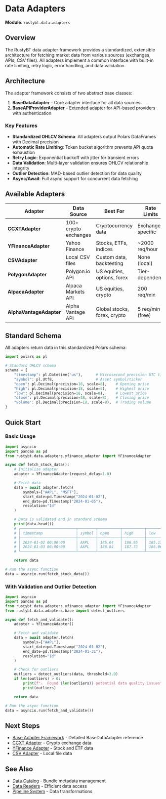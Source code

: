 # Data Adapters

**Module**: `rustybt.data.adapters`

## Overview

The RustyBT data adapter framework provides a standardized, extensible architecture for fetching market data from various sources (exchanges, APIs, CSV files). All adapters implement a common interface with built-in rate limiting, retry logic, error handling, and data validation.

## Architecture

The adapter framework consists of two abstract base classes:

1. **BaseDataAdapter** - Core adapter interface for all data sources
2. **BaseAPIProviderAdapter** - Extended adapter for API-based providers with authentication

### Key Features

- **Standardized OHLCV Schema**: All adapters output Polars DataFrames with Decimal precision
- **Automatic Rate Limiting**: Token bucket algorithm prevents API quota exhaustion
- **Retry Logic**: Exponential backoff with jitter for transient errors
- **Data Validation**: Multi-layer validation ensures OHLCV relationship integrity
- **Outlier Detection**: MAD-based outlier detection for data quality
- **Async/Await**: Full async support for concurrent data fetching

## Available Adapters

| Adapter | Data Source | Best For | Rate Limits |
|---------|-------------|----------|-------------|
| **CCXTAdapter** | 100+ crypto exchanges | Cryptocurrency data | Exchange-specific |
| **YFinanceAdapter** | Yahoo Finance | Stocks, ETFs, indices | ~2000 req/hour |
| **CSVAdapter** | Local CSV files | Custom data, backtesting | None (local) |
| **PolygonAdapter** | Polygon.io API | US equities, options, forex | Tier-dependent |
| **AlpacaAdapter** | Alpaca Markets API | US equities, crypto | 200 req/min |
| **AlphaVantageAdapter** | Alpha Vantage API | Global stocks, forex, crypto | 5 req/min (free) |

## Standard Schema

All adapters return data in this standardized Polars schema:

```python
import polars as pl

# Standard OHLCV schema
schema = {
    "timestamp": pl.Datetime("us"),      # Microsecond precision UTC timestamps
    "symbol": pl.Utf8,                   # Asset symbol/ticker
    "open": pl.Decimal(precision=18, scale=8),    # Opening price
    "high": pl.Decimal(precision=18, scale=8),    # Highest price
    "low": pl.Decimal(precision=18, scale=8),     # Lowest price
    "close": pl.Decimal(precision=18, scale=8),   # Closing price
    "volume": pl.Decimal(precision=18, scale=8),  # Trading volume
}
```

## Quick Start

### Basic Usage

```python
import asyncio
import pandas as pd
from rustybt.data.adapters.yfinance_adapter import YFinanceAdapter

async def fetch_stock_data():
    # Initialize adapter
    adapter = YFinanceAdapter(request_delay=1.0)

    # Fetch data
    data = await adapter.fetch(
        symbols=["AAPL", "MSFT"],
        start_date=pd.Timestamp("2024-01-02"),
        end_date=pd.Timestamp("2024-01-05"),
        resolution="1d"
    )

    # Data is validated and in standard schema
    print(data.head())
    # ┌─────────────────────────┬────────┬──────────┬──────────┬──────────┬──────────┬────────────┐
    # │ timestamp               │ symbol │ open     │ high     │ low      │ close    │ volume     │
    # ├─────────────────────────┼────────┼──────────┼──────────┼──────────┼──────────┼────────────┤
    # │ 2024-01-02 00:00:00     │ AAPL   │ 185.64   │ 186.95   │ 185.17   │ 186.89   │ 45274200   │
    # │ 2024-01-03 00:00:00     │ AAPL   │ 186.84   │ 187.73   │ 186.06   │ 186.33   │ 37628400   │
    # └─────────────────────────┴────────┴──────────┴──────────┴──────────┴──────────┴────────────┘

    return data

# Run the async function
data = asyncio.run(fetch_stock_data())
```

### With Validation and Outlier Detection

```python
import asyncio
import pandas as pd
from rustybt.data.adapters.yfinance_adapter import YFinanceAdapter
from rustybt.data.adapters.base import detect_outliers

async def fetch_and_validate():
    adapter = YFinanceAdapter()

    # Fetch and validate
    data = await adapter.fetch(
        symbols=["AAPL"],
        start_date=pd.Timestamp("2024-01-02"),
        end_date=pd.Timestamp("2024-01-31"),
        resolution="1d"
    )

    # Check for outliers
    outliers = detect_outliers(data, threshold=3.0)
    if len(outliers) > 0:
        print(f"⚠️  Found {len(outliers)} potential data quality issues")
        print(outliers)

    return data

# Run the async function
data = asyncio.run(fetch_and_validate())
```

## Next Steps

- [Base Adapter Framework](./base-adapter.md) - Detailed BaseDataAdapter reference
- [CCXT Adapter](./ccxt-adapter.md) - Crypto exchange data
- [YFinance Adapter](./yfinance-adapter.md) - Stock and ETF data
- [CSV Adapter](./csv-adapter.md) - Local file data

## See Also

- [Data Catalog](../catalog/README.md) - Bundle metadata management
- [Data Readers](../readers/README.md) - Efficient data access
- [Pipeline System](../pipeline/README.md) - Data transformations
